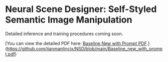 # Neural Scene Designer: Self-Styled Semantic Image Manipulation

Detailed inference and training procedures coming soon.

[You can view the detailed PDF here: [Baseline New with Prompt PDF](Baseline_new_with_prompt.pdf).](https://github.com/jianmanlincjx/NSD/blob/main/Baseline_new_with_prompt.pdf)
